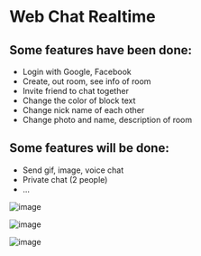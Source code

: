 # Web Chat Realtime
## Some features have been done:
  - Login with Google, Facebook
  - Create, out room, see info of room
  - Invite friend to chat together
  - Change the color of block text
  - Change nick name of each other
  - Change photo and name, description of room

## Some features will be done:
  - Send gif, image, voice chat
  - Private chat (2 people)
  - ...

![image](https://user-images.githubusercontent.com/74906342/183322011-4ddb9d3b-031d-4ec7-9234-a0091350db4a.png)

![image](https://user-images.githubusercontent.com/74906342/183322032-80e4d02b-f829-4c91-935d-5c821e11f2e3.png)

![image](https://user-images.githubusercontent.com/74906342/183322061-5eb84830-50f3-4a70-b3b5-3e49c68fd115.png)
